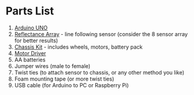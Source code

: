 # Parts List

1. [Arduino UNO](http://amzn.to/1mpPBNC)
1. [Reflectance Array](https://www.pololu.com/product/2456) - line following sensor (consider the 8 sensor array for better results)
1. [Chassis Kit](http://amzn.to/1Mji0Kc) - includes wheels, motors, battery pack
1. [Motor Driver](https://www.pololu.com/product/2511)
1. AA batteries
1. Jumper wires (male to female)
1. Twist ties (to attach sensor to chassis, or any other method you like)
1. Foam mounting tape (or more twist ties)
1. USB cable (for Arduino to PC or Raspberry Pi)
